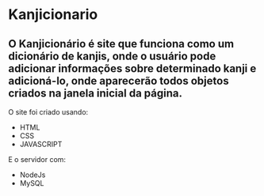 # Kanjicionario
O Kanjicionário é site que funciona como um dicionário de kanjis, onde o usuário pode adicionar informações sobre determinado kanji e adicioná-lo, onde aparecerão todos objetos criados na janela inicial da página.
 ---
O site foi criado usando:
* HTML
* CSS
* JAVASCRIPT

E o servidor com:
* NodeJs
* MySQL